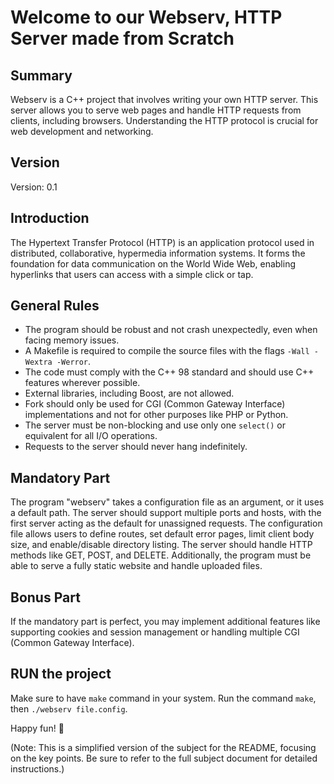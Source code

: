 # Welcome to our Webserv, HTTP Server made from Scratch

## Summary
Webserv is a C++ project that involves writing your own HTTP server. This server allows you to serve web pages and handle HTTP requests from clients, including browsers. Understanding the HTTP protocol is crucial for web development and networking.

## Version
Version: 0.1

## Introduction
The Hypertext Transfer Protocol (HTTP) is an application protocol used in distributed, collaborative, hypermedia information systems. It forms the foundation for data communication on the World Wide Web, enabling hyperlinks that users can access with a simple click or tap.

## General Rules
- The program should be robust and not crash unexpectedly, even when facing memory issues.
- A Makefile is required to compile the source files with the flags `-Wall -Wextra -Werror`.
- The code must comply with the C++ 98 standard and should use C++ features wherever possible.
- External libraries, including Boost, are not allowed.
- Fork should only be used for CGI (Common Gateway Interface) implementations and not for other purposes like PHP or Python.
- The server must be non-blocking and use only one `select()` or equivalent for all I/O operations.
- Requests to the server should never hang indefinitely.

## Mandatory Part
The program "webserv" takes a configuration file as an argument, or it uses a default path. The server should support multiple ports and hosts, with the first server acting as the default for unassigned requests. The configuration file allows users to define routes, set default error pages, limit client body size, and enable/disable directory listing. The server should handle HTTP methods like GET, POST, and DELETE. Additionally, the program must be able to serve a fully static website and handle uploaded files.

## Bonus Part
If the mandatory part is perfect, you may implement additional features like supporting cookies and session management or handling multiple CGI (Common Gateway Interface).

## RUN the project
Make sure to have `make` command in your system. Run the command `make`, then `./webserv file.config`.

Happy fun! 🚀

(Note: This is a simplified version of the subject for the README, focusing on the key points. Be sure to refer to the full subject document for detailed instructions.)

